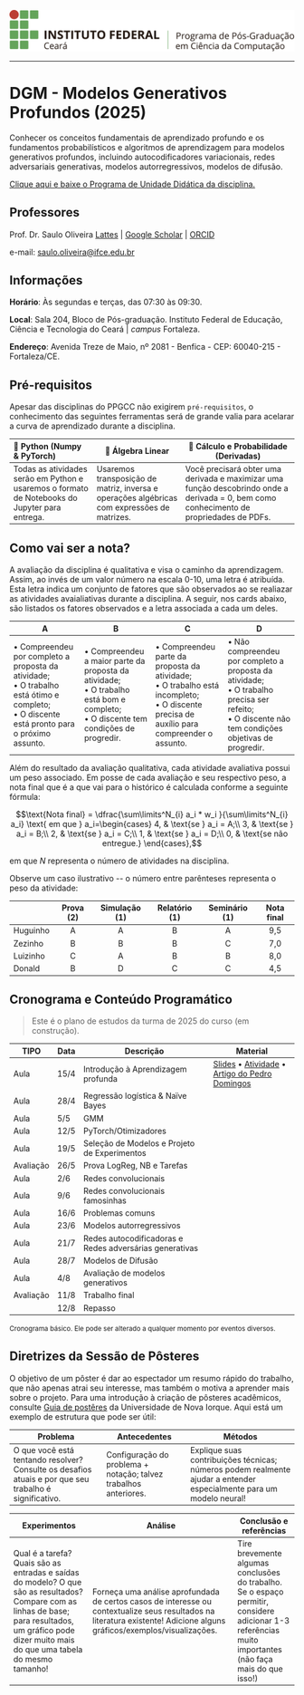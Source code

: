 

[![logo](ppgc_logo.png)](https://ppgcc.ifce.edu.br/)

---

# DGM - Modelos Generativos Profundos (2025)

Conhecer os conceitos fundamentais de aprendizado profundo e os fundamentos
probabilísticos e algoritmos de aprendizagem para modelos generativos profundos, incluindo
autocodificadores variacionais, redes adversariais generativas, modelos autorregressivos,
modelos de difusão.

[Clique aqui e baixe o Programa de Unidade Didática da disciplina.](pud.md)

## Professores
Prof. Dr. Saulo Oliveira [Lattes](http://lattes.cnpq.br/9883694006602467) | [Google Scholar](https://scholar.google.com.br/citations?user=rRTkRcAAAAAJ) | [ORCID](http://orcid.org/0000-0001-6362-6113)

e-mail: saulo.oliveira@ifce.edu.br

## Informações
**Horário**: Às segundas e terças, das 07:30 às 09:30.

**Local**: Sala 204, Bloco de Pós-graduação. Instituto Federal de Educação, Ciência e Tecnologia do Ceará | *campus* Fortaleza.

**Endereço**: Avenida Treze de Maio, nº 2081 - Benfica - CEP: 60040-215 - Fortaleza/CE.

## Pré-requisitos
Apesar das disciplinas do PPGCC não exigirem ```pré-requisitos```, o conhecimento das seguintes ferramentas será de grande valia para acelarar a curva de aprendizado durante a disciplina.

| 🐍  Python (Numpy & PyTorch)                                  | 🔢  Álgebra Linear                                            | 🧮 Cálculo e Probabilidade (Derivadas)                                        |
| :----------------------------------------------------------- | ------------------------------------------------------------ | ------------------------------------------------------------ |
| Todas as atividades serão em Python e usaremos o formato de Notebooks do Jupyter para entrega. | Usaremos transposição de matriz, inversa e operações algébricas com expressões de matrizes. | Você precisará obter uma derivada e maximizar uma função descobrindo onde a derivada = 0, bem como conhecimento de propriedades de PDFs.|

## Como vai ser a nota?
A avaliação da disciplina é qualitativa e visa o caminho da aprendizagem. Assim, ao invés de um valor número na escala 0-10, uma letra é atribuída. Esta letra indica um conjunto de fatores que são observados ao se realiazar as atividades avaialiativas durante a disciplina. A seguir, nos cards abaixo, são listados os fatores observados e a letra associada a cada um deles.

| A                                                            | B                                                            | C                                                            | D                                                            |
| ------------------------------------------------------------ | ------------------------------------------------------------ | ------------------------------------------------------------ | ------------------------------------------------------------ |
| $\bullet$ Compreendeu por completo a proposta da atividade;<br/>$\bullet$ O trabalho está ótimo e completo;<br/>$\bullet$ O discente está pronto para o próximo assunto. | $\bullet$ Compreendeu a maior parte da proposta da atividade;<br/>$\bullet$ O trabalho está bom e completo;<br/>$\bullet$ O discente tem condições de progredir. | $\bullet$ Compreendeu parte da proposta da atividade;<br/>$\bullet$ O trabalho está incompleto;<br/>$\bullet$ O discente precisa de auxílio para compreender o assunto. | $\bullet$ Não compreendeu por completo a proposta da atividade;<br/>$\bullet$ O trabalho precisa ser refeito;<br/>$\bullet$ O discente não tem condições objetivas de progredir. |

Além do resultado da avaliação qualitativa, cada atividade avaliativa possui um peso associado. Em posse de cada avaliação e seu respectivo peso, a nota final que é a que vai para o histórico é calculada conforme a seguinte fórmula:

$$\text{Nota final} = \dfrac{\sum\limits^N_{i} a_i * w_i }{\sum\limits^N_{i} a_i} \text{ em que } a_i=\begin{cases}
    4, & \text{se } a_i = A;\\
    3, & \text{se } a_i = B;\\
    2, & \text{se } a_i = C;\\
    1, & \text{se } a_i = D;\\
    0, & \text{se não entregue.}
\end{cases},$$

em que $N$ representa o número de atividades na disciplina. 

Observe um caso ilustrativo -- o número entre parênteses representa o peso da atividade:

|          | Prova (2) | Simulação (1) | Relatório (1) | Seminário (1) | Nota final |
| -------- | :-------: | :-----------: | :-----------: | :-----------: | :--------: |
| Huguinho |     A     |       A       |       B       |       A       |    9,5     |
| Zezinho  |     B     |       B       |       B       |       C       |    7,0     |
| Luizinho |     C     |       A       |       B       |       B       |    8,0     |
| Donald   |     B     |       D       |       C       |       C       |    4,5     |

## Cronograma e Conteúdo Programático

> Este é o plano de estudos da turma de 2025 do curso (em construção).


| **TIPO**  | **Data** | **Descrição**                                           | **Material** |
| --------- | -------- | ------------------------------------------------------- | ------------ |
| Aula      | 15/4     | Introdução à Aprendizagem profunda                        |  [Slides](https://docs.google.com/presentation/d/1zTfnrLA7xyylOnYB28RNAldQZWhyprYIGcfai4q4OB8/edit?usp=sharing)  • [Atividade](atividades/resumo.md) • [Artigo do Pedro Domingos](https://dl.acm.org/doi/pdf/10.1145/2347736.2347755)            |
| Aula      | 28/4     | Regressão logística & Naïve Bayes                       |              |
| Aula      | 5/5      | GMM                                                     |              |
| Aula      | 12/5     | PyTorch/Otimizadores                                    |              |
| Aula      | 19/5     | Seleção de Modelos e Projeto de Experimentos            |              |
| Avaliação | 26/5     | Prova LogReg, NB e Tarefas                              |              |
| Aula      | 2/6      | Redes convolucionais                                    |              |
| Aula      | 9/6      | Redes convolucionais famosinhas                         |              |
| Aula      | 16/6     | Problemas comuns                                        |              |
| Aula      | 23/6     | Modelos autorregressivos                                |              |
| Aula      | 21/7     | Redes autocodificadoras e Redes adversárias generativas |              |
| Aula      | 28/7     | Modelos de Difusão                                      |              |
| Aula      | 4/8      | Avaliação de modelos generativos                        |              |
| Avaliação | 11/8     | Trabalho final                                          |              |
|           | 12/8     | Repasso                                                 |              |


<small>Cronograma básico. Ele pode ser alterado a qualquer momento por eventos diversos.</small>

## Diretrizes da Sessão de Pôsteres

O objetivo de um pôster é dar ao espectador um resumo rápido do trabalho, que não apenas atrai seu interesse, mas também o motiva a aprender mais sobre o projeto. Para uma introdução à criação de pôsteres acadêmicos, consulte [Guia de postêres](https://guides.nyu.edu/posters) da Universidade de Nova Iorque. Aqui está um exemplo de estrutura que pode ser útil:

| Problema                                                     | Antecedentes                                                 | Métodos                                                      |
| ------------------------------------------------------------ | ------------------------------------------------------------ | ------------------------------------------------------------ |
| O que você está tentando resolver? Consulte os desafios atuais e por que seu trabalho é significativo. | Configuração do problema + notação; talvez trabalhos anteriores. | Explique suas contribuições técnicas; números podem realmente ajudar a entender especialmente para um modelo neural! |

| Experimentos                                                 | Análise                                                      | Conclusão e referências                                      |
| ------------------------------------------------------------ | ------------------------------------------------------------ | ------------------------------------------------------------ |
| Qual é a tarefa? Quais são as entradas e saídas do modelo? O que são as resultados? Compare com as linhas de base; para resultados, um gráfico pode dizer muito mais do que uma tabela do mesmo tamanho! | Forneça uma análise aprofundada de certos casos de interesse ou contextualize seus resultados na literatura existente! Adicione alguns gráficos/exemplos/visualizações. | Tire brevemente algumas conclusões do trabalho.<br/>Se o espaço permitir, considere adicionar 1-3 referências muito importantes (não faça mais do que isso!) |

